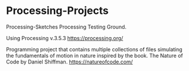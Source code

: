 # Processing-Projects

Processing-Sketches
Processing Testing Ground.

Using Processing v.3.5.3 https://processing.org/

Programming project that contains multiple collections of files simulating the fundamentals of motion in nature inspired by the book. The Nature of Code by Daniel Shiffman. https://natureofcode.com/
